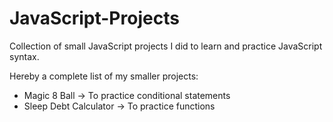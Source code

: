 # JavaScript-Projects

Collection of small JavaScript projects I did to learn and practice JavaScript syntax.

Hereby a complete list of my smaller projects:
- Magic 8 Ball -> To practice conditional statements
- Sleep Debt Calculator -> To practice functions
